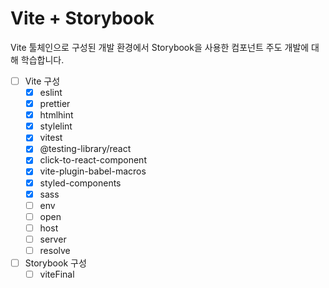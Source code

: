 # Vite + Storybook

Vite 툴체인으로 구성된 개발 환경에서 Storybook을 사용한 컴포넌트 주도 개발에 대해 학습합니다.

- [ ] Vite 구성
  - [x] eslint
  - [x] prettier
  - [x] htmlhint
  - [x] stylelint
  - [x] vitest
  - [x] @testing-library/react
  - [x] click-to-react-component
  - [x] vite-plugin-babel-macros
  - [x] styled-components
  - [x] sass
  - [ ] env
  - [ ] open
  - [ ] host
  - [ ] server
  - [ ] resolve
- [ ] Storybook 구성
  - [ ] viteFinal
